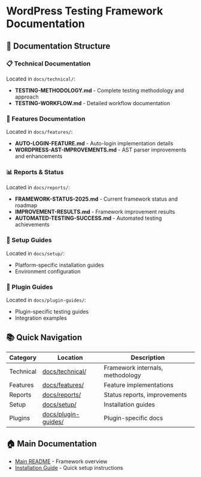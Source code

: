 # WordPress Testing Framework Documentation

## 📁 Documentation Structure

### 📋 Technical Documentation
Located in `docs/technical/`:
- **TESTING-METHODOLOGY.md** - Complete testing methodology and approach
- **TESTING-WORKFLOW.md** - Detailed workflow documentation

### 🚀 Features Documentation
Located in `docs/features/`:
- **AUTO-LOGIN-FEATURE.md** - Auto-login implementation details
- **WORDPRESS-AST-IMPROVEMENTS.md** - AST parser improvements and enhancements

### 📊 Reports & Status
Located in `docs/reports/`:
- **FRAMEWORK-STATUS-2025.md** - Current framework status and roadmap
- **IMPROVEMENT-RESULTS.md** - Framework improvement results
- **AUTOMATED-TESTING-SUCCESS.md** - Automated testing achievements

### 🔧 Setup Guides
Located in `docs/setup/`:
- Platform-specific installation guides
- Environment configuration

### 🔌 Plugin Guides
Located in `docs/plugin-guides/`:
- Plugin-specific testing guides
- Integration examples

## 📚 Quick Navigation

| Category | Location | Description |
|----------|----------|-------------|
| Technical | [docs/technical/](technical/) | Framework internals, methodology |
| Features | [docs/features/](features/) | Feature implementations |
| Reports | [docs/reports/](reports/) | Status reports, improvements |
| Setup | [docs/setup/](setup/) | Installation guides |
| Plugins | [docs/plugin-guides/](plugin-guides/) | Plugin-specific docs |

## 🏠 Main Documentation
- [Main README](../README.md) - Framework overview
- [Installation Guide](../INSTALL.md) - Quick setup instructions